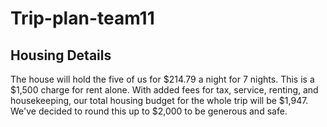 # Trip-plan-team11

## Housing Details
The house will hold the five of us for $214.79 a night for 7 nights. This is a $1,500 charge for rent alone. With added fees for tax, service, renting, and housekeeping, our total housing budget for the whole trip will be $1,947. We've decided to round this up to $2,000 to be generous and safe.
